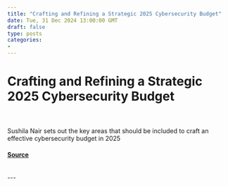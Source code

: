 ```yaml
---
title: "Crafting and Refining a Strategic 2025 Cybersecurity Budget"
date: Tue, 31 Dec 2024 13:00:00 GMT
draft: false
type: posts
categories: 
- 
---
```

# Crafting and Refining a Strategic 2025 Cybersecurity Budget

<br/>

<br/>
Sushila Nair sets out the key areas that should be included to craft an effective cybersecurity budget in 2025

#### [Source](https://www.infosecurity-magazine.com/blogs/crafting-strategic-cybersecurity/)

<br/>
---
